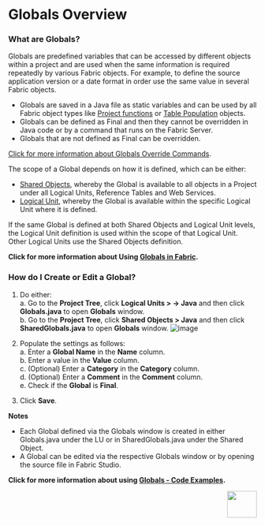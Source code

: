 # Globals Overview

### What are Globals?
Globals are predefined variables that can be accessed by different objects within a project and are used when the same information is required repeatedly by various Fabric objects. For example, to define the source application version or a date format in order use the same value in several Fabric objects. 
* Globals are saved in a Java file as static variables and can be used by all Fabric object types like [Project functions](https://github.com/k2view-academy/K2View-Academy/blob/3ecdb4c58cf1eac320138b514c8399aa895d02ee/articles/07_table_population/08_project_functions.md) or [Table Population](https://github.com/k2view-academy/K2View-Academy/blob/3ecdb4c58cf1eac320138b514c8399aa895d02ee/articles/07_table_population/01_table_population_overview.md) objects.
* Globals can be defined as Final and then they cannot be overridden in Java code or by a command that runs on the Fabric Server.
* Globals that are not defined as Final can be overridden.

[Click for more information about Globals Override Commands](https://github.com/k2view-academy/K2View-Academy/blob/master/articles/08_globals/03_set_globals.md).

The scope of a Global depends on how it is defined, which can be either:
* [Shared Objects](https://github.com/k2view-academy/K2View-Academy/blob/master/articles/04_fabric_studio/12_shared_objects.md), whereby the Global is available to all objects in a Project under all Logical Units, Reference Tables and Web Services.
* [Logical Unit](https://github.com/k2view-academy/K2View-Academy/wiki/Logical-Units-Overview), whereby the Global is available within the specific Logical Unit where it is defined.

If the same Global is defined at both Shared Objects and Logical Unit levels, the Logical Unit definition is used within the scope of that Logical Unit. Other Logical Units use the Shared Objects definition.

**Click for more information about Using [Globals in Fabric](https://github.com/k2view-academy/K2View-Academy/blob/master/articles/08_globals/02_globals_use_cases.md).**

### How do I Create or Edit a Global?
1. Do either:\
    a. Go to the **Project Tree**, click **Logical Units > <LU name> -> Java** and then click **Globals.java** to open 
    **Globals** window. \
    b. Go to the **Project Tree**, click **Shared Objects > Java** and then click **SharedGlobals.java** to open 
    **Globals** window. 
![image](https://github.com/k2view-academy/K2View-Academy/blob/master/articles/08_globals/images/08_01_01%20Globals%20window.png)

2. Populate the settings as follows:\
  a.	Enter a **Global Name** in the **Name** column.\
  b.	Enter a value in the **Value** column.\
  c.	(Optional) Enter a **Category** in the **Category** column.\
  d.	(Optional) Enter a **Comment** in the **Comment** column.\
  e.	Check if the **Global** is **Final**.

3. Click **Save**.

**Notes**
* Each Global defined via the Globals window is created in either Globals.java under the LU or in SharedGlobals.java under the Shared Object. 
* A Global can be edited via the respective Globals window or by opening the source file in Fabric Studio. 

**Click for more information about using [Globals - Code Examples](https://github.com/k2view-academy/K2View-Academy/blob/master/articles/08_globals/04_globals_code_examples.md).**


[<img align="right" width="60" height="54" src="https://github.com/k2view-academy/K2View-Academy/blob/master/articles/images/Next.png">](https://github.com/k2view-academy/K2View-Academy/blob/master/articles/08_globals/02_globals_use_cases.md)
